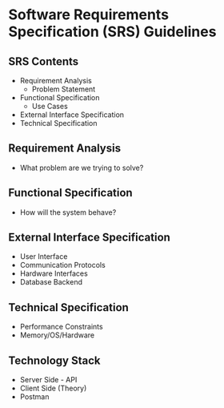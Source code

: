 # Software Requirements Specification (SRS) Guidelines

## SRS Contents

- Requirement Analysis
  - Problem Statement
- Functional Specification
  - Use Cases
- External Interface Specification
- Technical Specification

## Requirement Analysis

- What problem are we trying to solve?

## Functional Specification

- How will the system behave?

## External Interface Specification

- User Interface
- Communication Protocols
- Hardware Interfaces
- Database Backend

## Technical Specification

- Performance Constraints
- Memory/OS/Hardware

## Technology Stack

- Server Side - API
- Client Side (Theory)
- Postman
